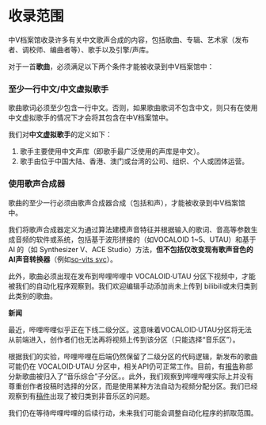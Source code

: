 # 收录范围

中V档案馆收录许多有关中文歌声合成的内容，包括歌曲、专辑、艺术家（发布者、调校师、编曲者等）、歌手以及引擎/声库。

对于一首**歌曲**，必须满足以下两个条件才能被收录到中V档案馆中：

### 至少一行中文/中文虚拟歌手

歌曲歌词必须至少包含一行中文。否则，如果歌曲歌词不包含中文，则只有在使用中文虚拟歌手的情况下才会将其包含在中V档案馆中。

我们对**中文虚拟歌手**的定义如下：

1. 歌手主要使用中文声库（即歌手最广泛使用的声库是中文）。
2. 歌手由位于中国大陆、香港、澳门或台湾的公司、组织、个人或团体运营。

### 使用歌声合成器

歌曲的至少一行必须由歌声合成器合成（包括和声），才能被收录到中V档案馆中。

我们将歌声合成器定义为通过算法建模声音特征并根据输入的歌词、音高等参数生成音频的软件或系统，包括基于波形拼接的（如VOCALOID 1\~5、UTAU）和基于 AI 的（如 Synthesizer V、ACE Studio）方法，**但不包括仅改变现有歌声音色的AI声音转换器**（例如[so-vits svc](https://github.com/svc-develop-team/so-vits-svc)）。

&#x20;

此外，歌曲必须出现在发布到哔哩哔哩中 VOCALOID·UTAU 分区下视频中，才能被我们的自动化程序观察到。我们欢迎编辑手动添加尚未上传到 bilibili或未归类到此类别的歌曲。

**新闻**

最近，哔哩哔哩似乎正在下线二级分区。这意味着VOCALOID·UTAU分区将无法从前端进入，创作者们也无法再将视频上传到该分区（只能选择“音乐区”）。

根据我们的实验，哔哩哔哩在后端仍然保留了二级分区的代码逻辑，新发布的歌曲可能仍在 VOCALOID·UTAU 分区中，相关API仍可正常工作。目前，有[报告](https://www.bilibili.com/opus/1041223385394184199)称部分新歌曲被归入了“音乐综合”子分区。。此外，我们观察到哔哩哔哩实际上并没有尊重创作者投稿时选择的分区，而是使用某种方法自动为视频分配分区。我们已经观察到有[稿件](https://www.bilibili.com/video/av114163368068672/)出现了被归类到非音乐区的问题。

我们仍在等待哔哩哔哩的后续行动，未来我们可能会调整自动化程序的抓取范围。
